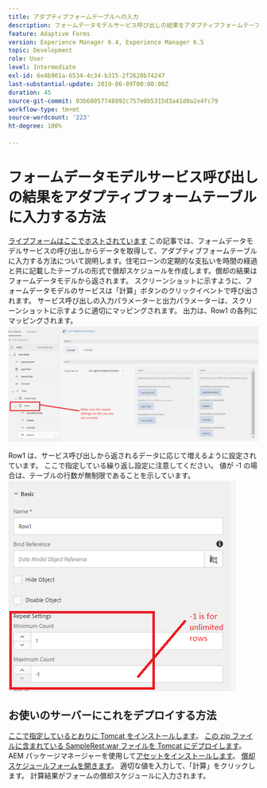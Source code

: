 ```yaml
---
title: アダプティブフォームテーブルへの入力
description: フォームデータモデルサービス呼び出しの結果をアダプティブフォームテーブルに入力する方法
feature: Adaptive Forms
version: Experience Manager 6.4, Experience Manager 6.5
topic: Development
role: User
level: Intermediate
exl-id: 6e4b901a-6534-4c34-b315-2f2620b74247
last-substantial-update: 2019-06-09T00:00:00Z
duration: 45
source-git-commit: 03b68057748892c757e0b5315d3a41d0a2e4fc79
workflow-type: tm+mt
source-wordcount: '223'
ht-degree: 100%

---
```


# フォームデータモデルサービス呼び出しの結果をアダプティブフォームテーブルに入力する方法

[ライブフォームはここでホストされています](https://forms.enablementadobe.com/content/dam/formsanddocuments/amortization/jcr:content?wcmmode=disabled)
この記事では、フォームデータモデルサービスの呼び出しからデータを取得して、アダプティブフォームテーブルに入力する方法について説明します。住宅ローンの定期的な支払いを時間の経過と共に記載したテーブルの形式で償却スケジュールを作成します。償却の結果はフォームデータモデルから返されます。 スクリーンショットに示すように、フォームデータモデルのサービスは「計算」ボタンのクリックイベントで呼び出されます。 サービス呼び出しの入力パラメーターと出力パラメーターは、スクリーンショットに示すように適切にマッピングされます。 出力は、Row1 の各列にマッピングされます。
![クリックイベント](assets/amortization.PNG)

Row1 は、サービス呼び出しから返されるデータに応じて増えるように設定されています。 ここで指定している繰り返し設定に注意してください。 値が -1 の場合は、テーブルの行数が無制限であることを示しています。
![Row1](assets/rowconfiguration.PNG)

## お使いのサーバーにこれをデプロイする方法

[ここで指定しているとおりに Tomcat をインストールします](/help/forms/ic-print-channel-tutorial/set-up-tomcat.md)。
[この zip ファイルに含まれている SampleRest.war ファイルを Tomcat にデプロイします](assets/sample-rest.zip)。
AEM パッケージマネージャーを使用して[アセットをインストールします](assets/amortizationschedule.zip)。
[償却スケジュールフォームを開きます](http://localhost:4502/content/dam/formsanddocuments/amortization/jcr:content?wcmmode=disabled)。
適切な値を入力して、「計算」をクリックします。
計算結果がフォームの償却スケジュールに入力されます。
